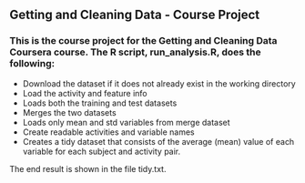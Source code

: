 ## Getting and Cleaning Data - Course Project
### This is the course project for the Getting and Cleaning Data Coursera course. The R script, run_analysis.R, does the following:

* Download the dataset if it does not already exist in the working directory
* Load the activity and feature info
* Loads both the training and test datasets
* Merges the two datasets
* Loads only mean and std variables from merge dataset
* Create readable activities and variable names
* Creates a tidy dataset that consists of the average (mean) value of each variable for each subject and activity pair.

The end result is shown in the file tidy.txt.
